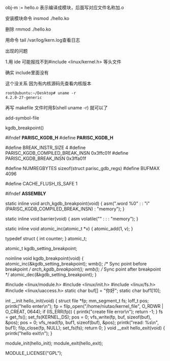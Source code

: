 obj-m := hello.o 表示编译成模块，后面写对应文件名称加.o

安装模块命令 insmod ./hello.ko

删除 rmmod ./hello.ko

用命令 tail /var/log/kern.log查看日志

出现的问题

1.用 ide 可能报找不到#include <linux/kernel.h> 等头文件

确实 include里面没有

这个没关系 因为有内核源码先查看内核版本
```
root@ubuntu:~/Desktop# uname -r
4.2.0-27-generic
```

再写 makefile 文件时用$(shell uname -r) 就可以了

add-symbol-file

kgdb_breakpoint()

#ifndef __PARISC_KGDB_H__
#define __PARISC_KGDB_H__

#define BREAK_INSTR_SIZE        4
#define PARISC_KGDB_COMPILED_BREAK_INSN    0x3ffc01f
#define PARISC_KGDB_BREAK_INSN        0x3ffa01f


#define NUMREGBYTES            sizeof(struct parisc_gdb_regs)
#define BUFMAX                4096

#define CACHE_FLUSH_IS_SAFE        1

#ifndef __ASSEMBLY__

static inline void arch_kgdb_breakpoint(void)
{
    asm(".word %0" : : "i"(PARISC_KGDB_COMPILED_BREAK_INSN) : "memory");
}


static inline void barrier(void)
{
    asm volatile("" : : : "memory");
}

static inline void
atomic_inc(atomic_t *v)
{
    atomic_add(1, v);
}


typedef struct {
    int counter;
} atomic_t;

atomic_t            kgdb_setting_breakpoint;

noinline void kgdb_breakpoint(void)
{
    atomic_inc(&kgdb_setting_breakpoint);
    wmb(); /* Sync point before breakpoint */
    arch_kgdb_breakpoint();
    wmb(); /* Sync point after breakpoint */
    atomic_dec(&kgdb_setting_breakpoint);
}






#include <linux/module.h>
#include <linux/init.h>
#include <linux/fs.h>
#include <linux/uaccess.h>
static char buf[] = "你好";
static char buf1[10];
 
int __init hello_init(void)
{
    struct file *fp;
    mm_segment_t fs;
    loff_t pos;
    printk("hello enter\n");
    fp = filp_open("/home/niutao/kernel_file", O_RDWR | O_CREAT, 0644);
    if (IS_ERR(fp)) {
        printk("create file error\n");
        return -1;
    }
    fs = get_fs();
    set_fs(KERNEL_DS);
    pos = 0;
    vfs_write(fp, buf, sizeof(buf), &pos);
    pos = 0;
    vfs_read(fp, buf1, sizeof(buf), &pos);
    printk("read: %s\n", buf1);
    filp_close(fp, NULL);
    set_fs(fs);
    return 0;
}
void __exit hello_exit(void)
{
    printk("hello exit\n");
}
 
module_init(hello_init);
module_exit(hello_exit);
 
MODULE_LICENSE("GPL");

